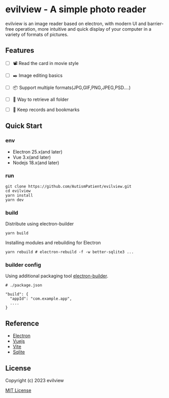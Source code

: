 # evilview - A simple photo reader

evilview is an image reader based on electron, with modern UI and barrier-free operation, more intuitive and quick display of your computer in a variety of formats of pictures.


## Features

- [ ] 📽️ Read the card in movie style
- [ ] ✒️ Image editing basics
- [ ] 📦 Support multiple formats(JPG,GIF,PNG,JPEG,PSD....)
- [ ] 🔎 Way to retrieve all folder
- [ ] 📂 Keep records and bookmarks


## Quick Start

### env

- Electron 25.x(and later)
- Vue 3.x(and later)
- Nodejs 18.x(and later)


### run

```
git clone https://github.com/AutismPatient/evilview.git
cd evilview
yarn install
yarn dev
```

### build
Distribute using electron-builder
```shell
yarn build
```
Installing modules and rebuilding for Electron
```shell
yarn rebuild # electron-rebuild -f -w better-sqlite3 ...
```

### builder config
Using additional packaging tool [electron-builder](https://www.electron.build/).
```
# ./package.json

"build": {
  "appId": "com.example.app",
  ....
}

```

## Reference

- [Electron](https://www.electronjs.org/)
- [Vuejs](https://vuejs.org/)
- [Vite](https://vitejs.dev/)
- [Sqlite](https://sqlite.org/index.html)

## License

Copyright (c) 2023 evilview

[MIT License](http://en.wikipedia.org/wiki/MIT_License)